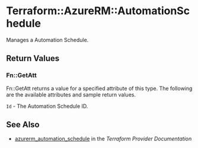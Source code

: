 # Terraform::AzureRM::AutomationSchedule

Manages a Automation Schedule.

## Return Values

### Fn::GetAtt

Fn::GetAtt returns a value for a specified attribute of this type. The following are the available attributes and sample return values.

`Id` - The Automation Schedule ID.

## See Also

* [azurerm_automation_schedule](https://www.terraform.io/docs/providers/azurerm/r/automation_schedule.html) in the _Terraform Provider Documentation_